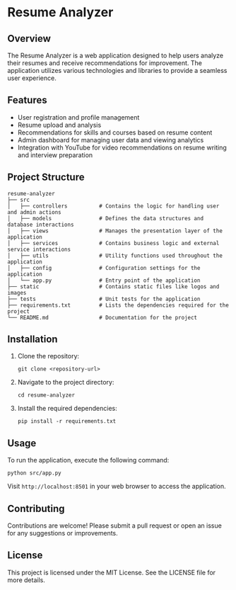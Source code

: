 # Resume Analyzer

## Overview
The Resume Analyzer is a web application designed to help users analyze their resumes and receive recommendations for improvement. The application utilizes various technologies and libraries to provide a seamless user experience.

## Features
- User registration and profile management
- Resume upload and analysis
- Recommendations for skills and courses based on resume content
- Admin dashboard for managing user data and viewing analytics
- Integration with YouTube for video recommendations on resume writing and interview preparation

## Project Structure
```
resume-analyzer
├── src
│   ├── controllers          # Contains the logic for handling user and admin actions
│   ├── models               # Defines the data structures and database interactions
│   ├── views                # Manages the presentation layer of the application
│   ├── services             # Contains business logic and external service interactions
│   ├── utils                # Utility functions used throughout the application
│   ├── config               # Configuration settings for the application
│   └── app.py               # Entry point of the application
├── static                   # Contains static files like logos and images
├── tests                    # Unit tests for the application
├── requirements.txt         # Lists the dependencies required for the project
└── README.md                # Documentation for the project
```

## Installation
1. Clone the repository:
   ```
   git clone <repository-url>
   ```
2. Navigate to the project directory:
   ```
   cd resume-analyzer
   ```
3. Install the required dependencies:
   ```
   pip install -r requirements.txt
   ```

## Usage
To run the application, execute the following command:
```
python src/app.py
```
Visit `http://localhost:8501` in your web browser to access the application.

## Contributing
Contributions are welcome! Please submit a pull request or open an issue for any suggestions or improvements.

## License
This project is licensed under the MIT License. See the LICENSE file for more details.